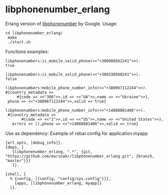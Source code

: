 # libphonenumber_erlang
Erlang version of [libphonenumber](https://github.com/googlei18n/libphonenumber)
by Google.
Usage:

```
cd libphonenumber_erlang/
 make
 ./start.sh
 ```
 Functions examples:
 ```
libphonenumbers:is_mobile_valid_phone(<<"+380988562241">>).
true

libphonenumbers:is_mobile_valid_phone(<<"+380338560241">>).
false

libphonenumbers:mobile_phone_number_info(<<"+380967112244">>).
#{country_metadata =>
      #{code => <<"380">>,id => <<"UA">>,name => <<"Ukraine">>},
  phone => <<"+380967112244">>,valid => true}

libphonenumbers:mobile_phone_number_info(<<"+14088881406">>).    
  #{country_metadata =>
        #{code => <<"1">>,id => <<"US">>,name => <<"United States">>},
    errors => [],phone => <<"+14088881406">>,valid => true}
  ```

  Use as dependency:
  Example of rebar.config for application myapp
  ```
  {erl_opts, [debug_info]}.
  {deps, [
     {libphonenumber_erlang, ".*", {git, "https://github.com/marinakr/libphonenumber_erlang.git", {branch, "master"}}}
     ]}.

  {shell, [
    % {config, [{config, "config/sys.config"}]},
      {apps, [libphonenumber_erlang, myapp]}
    ]}.
  ```
